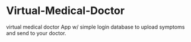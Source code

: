 # Virtual-Medical-Doctor
virtual medical doctor
App w/ simple login database to 
upload symptoms and send to your doctor.

